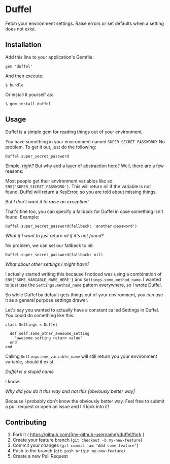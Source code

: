 # Duffel

Fetch your environment settings. Raise errors or set defaults when a setting does not exist.

## Installation

Add this line to your application's Gemfile:

    gem 'duffel'

And then execute:

    $ bundle

Or install it yourself as:

    $ gem install duffel

## Usage

Duffel is a simple gem for reading things out of your environment.

You have something in your environment named `SUPER_SECRET_PASSWORD`? No problem. To get it out, just do the following:

    Duffel.super_secret_password

Simple, right? But why add a layer of abstraction here? Well, there are a few reasons:

Most people get their environment variables like so: `ENV['SUPER_SECRET_PASSWORD']`. This will return nil if the variable is not found. Duffel will return a KeyError, so you are told about missing things.

*But I don't want it to raise an exception!*

That's fine too, you can specify a fallback for Duffel in case something isn't found. Example:

    Duffel.super_secret_password(fallback: 'another-password')

*What if I want to just return nil if it's not found?*

No problem, we can set our fallback to nil:

    Duffel.super_secret_password(fallback: nil)

*What about other settings I might have?*

I actually started writing this because I noticed was using a combination of `ENV['SOME_VARIABLE_NAME_HERE']` and `Settings.some_method_name`. I wanted to just use the `Settings.method_name` pattern everywhere, so I wrote Duffel.

So while Duffel by default gets things out of your environment, you can use it as a general purpose settings drawer.

Let's say you wanted to actually have a constant called Settings in Duffel. You could do something like this:

    class Settings < Duffel

      def self.some_other_awesome_setting
        'awesome setting return value'
      end
    end

Calling `Settings.env_variable_name` will still return you your environment variable, should it exist.

*Duffel is a stupid name*

I know.  

*Why did you do it this way and not this [obviously better way]*

Because I probably don't know the obviously better way. Feel free to submit a pull request or open an issue and I'll look into it!



## Contributing

1. Fork it ( https://github.com/[my-github-username]/duffel/fork )
2. Create your feature branch (`git checkout -b my-new-feature`)
3. Commit your changes (`git commit -am 'Add some feature'`)
4. Push to the branch (`git push origin my-new-feature`)
5. Create a new Pull Request

